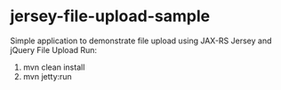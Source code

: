 # jersey-file-upload-sample
Simple application to demonstrate file upload using JAX-RS Jersey and jQuery File Upload
Run:
1) mvn clean install 
2) mvn jetty:run
